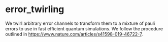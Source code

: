 # error_twirling

We twirl arbitrary error channels to transform them to a mixture of pauli errors to use in fast efficient quantum simulations. We follow the procedure outlined in https://www.nature.com/articles/s41598-019-46722-7.